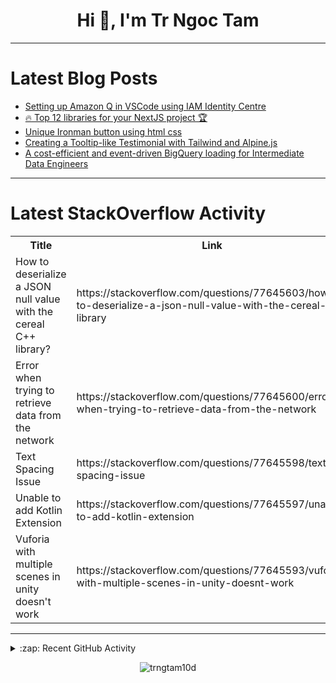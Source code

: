 <h1 align="center">Hi 👋, I'm Tr Ngoc Tam</h1>

---

# Latest Blog Posts
<!-- BLOG-POST-LIST:START -->
- [Setting up Amazon Q in VSCode using IAM Identity Centre](https://dev.to/sanketkalekar/setting-up-amazon-q-in-vscode-using-iam-identity-centre-4p71)
- [🔥 Top 12 libraries for your NextJS project 🏆](https://dev.to/nevodavid/top-12-libraries-for-your-nextjs-project-1oob)
- [Unique Ironman button using html css](https://dev.to/freecodez/unique-ironman-button-using-html-css-9le)
- [Creating a Tooltip-like Testimonial with Tailwind and Alpine.js](https://dev.to/cruip_com/creating-a-tooltip-like-testimonial-with-tailwind-and-alpinejs-2i6)
- [A cost-efficient and event-driven BigQuery loading for Intermediate Data Engineers](https://dev.to/stack-labs/a-cost-efficient-and-event-driven-bigquery-loading-for-intermediate-data-engineers-30b4)
<!-- BLOG-POST-LIST:END -->

---

# Latest StackOverflow Activity
<table>
  <tr><th>Title</th><th>Link</th></tr>
  <!-- STACKOVERFLOW:START --><tr><td>How to deserialize a JSON null value with the cereal C++ library?</td><td>https://stackoverflow.com/questions/77645603/how-to-deserialize-a-json-null-value-with-the-cereal-c-library</td></tr><tr><td>Error when trying to retrieve data from the network</td><td>https://stackoverflow.com/questions/77645600/error-when-trying-to-retrieve-data-from-the-network</td></tr><tr><td>Text Spacing Issue</td><td>https://stackoverflow.com/questions/77645598/text-spacing-issue</td></tr><tr><td>Unable to add Kotlin Extension</td><td>https://stackoverflow.com/questions/77645597/unable-to-add-kotlin-extension</td></tr><tr><td>Vuforia with multiple scenes in unity doesn&#39;t work</td><td>https://stackoverflow.com/questions/77645593/vuforia-with-multiple-scenes-in-unity-doesnt-work</td></tr><!-- STACKOVERFLOW:END -->
</table>

---

<details>
  <summary>:zap: Recent GitHub Activity</summary>
  
<!--START_SECTION:activity-->
<!--END_SECTION:activity-->

</details>

<p align="center"><img align="center" src="https://github-readme-streak-stats.herokuapp.com/?user=trngtam10d&" alt="trngtam10d" /></p>